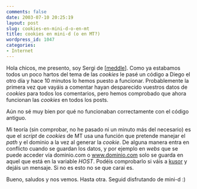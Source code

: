 ```yaml
---
comments: false
date: 2003-07-10 20:25:19
layout: post
slug: cookies-en-mini-d-o-en-mt
title: cookies en mini-d (o en MT?)
wordpress_id: 1047
categories:
- Internet
---
```


Hola chicos, me presento, soy Sergi de [[meddle](http://meddle.dzygn.com)]. Como ya estabamos todos un poco hartos del tema de las _cookies_ le pasé un código a Diego el otro día y hace 10 minutos lo hemos puesto a funcionar. Probablemente la primera vez que vayáis a comentar hayan desparecido vuestros datos de _cookies_ para todos los comentarios, pero hemos comprobado que ahora funcionan las _cookies_ en todos los posts.





Aún no sé muy bien por qué no funcionaban correctamente con el código antiguo.





Mi teoría (sin comprobar, no he pasado ni un minuto más del necesario) es que el _script_ de _cookies_ de MT usa una función que pretende manejar el _path_ y el dominio a la vez al generar la _cookie_. De alguna manera entra en conflicto cuando se guardan los datos, y por ejemplo en _webs_ que se puede acceder vía dominio.com o www.dominio.com solo se guarda en aquel que está en la variable _HOST_. Podéis comprobarlo si váis a [kusor](http://kusor.net) y dejáis un mensaje. Si no es esto no se que carai es.





Bueno, saludos y nos vemos. Hasta otra. Seguid disfrutando de mini-d :)




 
